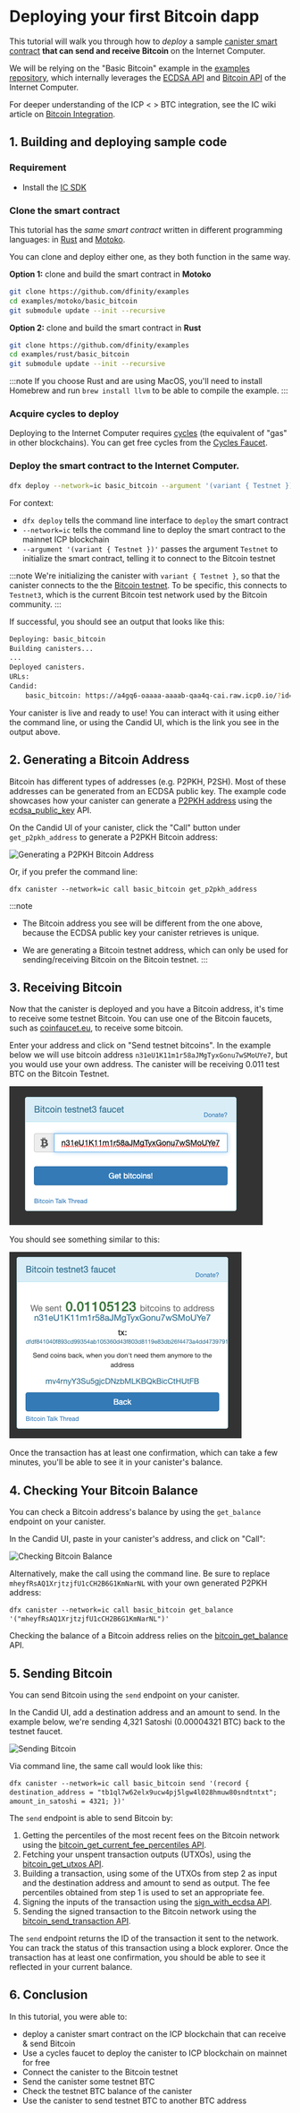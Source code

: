 # Deploying your first Bitcoin dapp

This tutorial will walk you through how to *deploy* a sample [canister smart contract](https://wiki.internetcomputer.org/wiki/Canister_smart_contract) **that can send and receive Bitcoin** on the Internet Computer.

We will be relying on the "Basic Bitcoin" example in the [examples repository](https://github.com/dfinity/examples/),
which internally leverages the [ECDSA API](https://internetcomputer.org/docs/current/references/ic-interface-spec/#ic-ecdsa_public_key)
and [Bitcoin API](https://internetcomputer.org/docs/current/references/ic-interface-spec/#ic-bitcoin-api) of the Internet Computer.

For deeper understanding of the ICP < > BTC integration, see the IC wiki article on [Bitcoin Integration](https://wiki.internetcomputer.org/wiki/Bitcoin_Integration).


## 1. Building and deploying sample code

### Requirement

* Install the [IC SDK](../developer-docs/setup/install/index.mdx)

### Clone the smart contract

This tutorial has the *same smart contract* written in different programming languages: in [Rust](../developer-docs/backend/rust/index.md)
and [Motoko](../developer-docs/backend/motoko/index.md).

You can clone and deploy either one, as they both function in the same way.

**Option 1:** clone and build the smart contract in **Motoko**

```bash
git clone https://github.com/dfinity/examples
cd examples/motoko/basic_bitcoin
git submodule update --init --recursive
```

**Option 2:** clone and build the smart contract in **Rust** 

```bash
git clone https://github.com/dfinity/examples
cd examples/rust/basic_bitcoin
git submodule update --init --recursive
```

:::note
If you choose Rust and are using MacOS, you'll need to install Homebrew and run `brew install llvm` to be able to compile the example.
:::

### Acquire cycles to deploy

Deploying to the Internet Computer requires [cycles](../developer-docs/setup/cycles) (the equivalent of "gas" in other blockchains). You can get free cycles from the [Cycles Faucet](/developer-docs/setup/cycles/cycles-faucet.md).

### Deploy the smart contract to the Internet Computer. 

```bash
dfx deploy --network=ic basic_bitcoin --argument '(variant { Testnet })'
```

For context:
- `dfx deploy` tells the command line interface to `deploy` the smart contract
- `--network=ic` tells the command line to deploy the smart contract to the mainnet ICP blockchain
- `--argument '(variant { Testnet })'` passes the argument `Testnet` to initialize the smart contract, telling it to connect to the Bitcoin testnet

:::note
We're initializing the canister with `variant { Testnet }`, so that the canister connects to the the [Bitcoin testnet](https://en.bitcoin.it/wiki/Testnet). To be specific, this connects to `Testnet3`, which is the current Bitcoin test network used by the Bitcoin community.
:::


If successful, you should see an output that looks like this:

```bash
Deploying: basic_bitcoin
Building canisters...
...
Deployed canisters.
URLs:
Candid:
    basic_bitcoin: https://a4gq6-oaaaa-aaaab-qaa4q-cai.raw.icp0.io/?id=<YOUR-CANISTER-ID>
```

Your canister is live and ready to use! You can interact with it using either the command line, or using the Candid UI, which is the link you see in the output above.

## 2. Generating a Bitcoin Address

Bitcoin has different types of addresses (e.g. P2PKH, P2SH). Most of these
addresses can be generated from an ECDSA public key. The example code
showcases how your canister can generate a [P2PKH address](https://en.bitcoin.it/wiki/Transaction#Pay-to-PubkeyHash) using the [ecdsa_public_key](https://internetcomputer.org/docs/current/references/ic-interface-spec/#ic-ecdsa_public_key) API.

On the Candid UI of your canister, click the "Call" button under `get_p2pkh_address` to
generate a P2PKH Bitcoin address:

![Generating a P2PKH Bitcoin Address](_attachments/generate-ecdsa-key.png)

Or, if you prefer the command line:

    dfx canister --network=ic call basic_bitcoin get_p2pkh_address

:::note

* The Bitcoin address you see will be different from the one above, because the
  ECDSA public key your canister retrieves is unique.

* We are generating a Bitcoin testnet address, which can only be
used for sending/receiving Bitcoin on the Bitcoin testnet.
:::

## 3. Receiving Bitcoin

Now that the canister is deployed and you have a Bitcoin address, it's time to receive
some testnet Bitcoin. You can use one of the Bitcoin faucets, such as [coinfaucet.eu](https://coinfaucet.eu),
to receive some bitcoin.

Enter your address and click on "Send testnet bitcoins". In the example below we will use bitcoin address `n31eU1K11m1r58aJMgTyxGonu7wSMoUYe7`, but you would use your own address. The canister will be receiving 0.011 test BTC on the Bitcoin Testnet.

![Bitcoin Testnet Faucet](_attachments/bitcoin-testnet-faucet.png)

You should see something similar to this:

![Bitcoin Testnet Faucet](_attachments/bitcoin-testnet-faucet-received.png)


Once the transaction has at least one confirmation, which can take a few minutes,
you'll be able to see it in your canister's balance.

## 4. Checking Your Bitcoin Balance

You can check a Bitcoin address's balance by using the `get_balance` endpoint on your canister.

In the Candid UI, paste in your canister's address, and click on "Call":

![Checking Bitcoin Balance](_attachments/bitcoin-received-funds.png)

Alternatively, make the call using the command line. Be sure to replace `mheyfRsAQ1XrjtzjfU1cCH2B6G1KmNarNL` with your own generated P2PKH address:

    dfx canister --network=ic call basic_bitcoin get_balance '("mheyfRsAQ1XrjtzjfU1cCH2B6G1KmNarNL")'

Checking the balance of a Bitcoin address relies on the [bitcoin_get_balance](https://internetcomputer.org/docs/current/references/ic-interface-spec/#ic-bitcoin_get_balance) API.

## 5. Sending Bitcoin

You can send Bitcoin using the `send` endpoint on your canister.

In the Candid UI, add a destination address and an amount to send. In the example
below, we're sending 4,321 Satoshi (0.00004321 BTC) back to the testnet faucet.

![Sending Bitcoin](_attachments/bitcoin-send-transaction.png)

Via command line, the same call would look like this:

    dfx canister --network=ic call basic_bitcoin send '(record { destination_address = "tb1ql7w62elx9ucw4pj5lgw4l028hmuw80sndtntxt"; amount_in_satoshi = 4321; })'

The `send` endpoint is able to send Bitcoin by:

1. Getting the percentiles of the most recent fees on the Bitcoin network using the [bitcoin_get_current_fee_percentiles API](https://internetcomputer.org/docs/current/references/ic-interface-spec/#ic-bitcoin_get_current_fee_percentiles).
2. Fetching your unspent transaction outputs (UTXOs), using the [bitcoin_get_utxos API](https://internetcomputer.org/docs/current/references/ic-interface-spec/#ic-bitcoin_get_utxos).
3. Building a transaction, using some of the UTXOs from step 2 as input and the destination address and amount to send as output.
   The fee percentiles obtained from step 1 is used to set an appropriate fee.
4. Signing the inputs of the transaction using the [sign_with_ecdsa API](https://internetcomputer.org/docs/current/references/ic-interface-spec/#ic-sign_with_ecdsa).
5. Sending the signed transaction to the Bitcoin network using the [bitcoin_send_transaction API](https://internetcomputer.org/docs/current/references/ic-interface-spec/#ic-bitcoin_send_transaction).

The `send` endpoint returns the ID of the transaction it sent to the network.
You can track the status of this transaction using a block explorer. Once the
transaction has at least one confirmation, you should be able to see it
reflected in your current balance.

## 6. Conclusion

In this tutorial, you were able to:

* deploy a canister smart contract on the ICP blockchain that can receive & send Bitcoin
* Use a cycles faucet to deploy the canister to ICP blockchain on mainnet for free
* Connect the canister to the Bitcoin testnet
* Send the canister some testnet BTC
* Check the testnet BTC balance of the canister
* Use the canister to send testnet BTC to another BTC address
